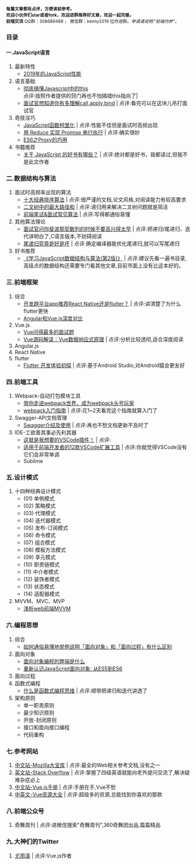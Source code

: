 <small>**每篇文章都有点评，方便读前参考。**
<br/>**欢迎小伙伴们star或者fork，欢迎进群推荐好文章，欢迎一起完善。**
<br/>**前端交流** QQ群：308689488 ， 微信群：kenny2019 拉你进群。*申请请说明:“前端内参”。*</small>

### 目录 
#### 一.JavaScript语言
1. 最新特性
    * [2019年的JavaScript性能](https://juejin.im/post/5d1f27285188252f275fdbb6)
1. 语言基础
    * [彻底搞懂Javascript中的this](https://www.cnblogs.com/kaima/p/javascript_this.html)<br/>点评:按照作者提供的窍门再也不怕搞错this指向了|
    * [面试官想知道你有多理解call,apply,bind](https://mp.weixin.qq.com/s/DlUJq0JJzHjnPwCI_SAI5Q) | 点评:看完可以在这块儿吊打面试官
1. 奇技淫巧
    * [JavaScript函数柯里化](https://zhuanlan.zhihu.com/p/31271179) | 点评:性能不佳但是面试时高频出现
    * [用 Reduce 实现 Promise 串行执行](https://zhuanlan.zhihu.com/p/47896370) | 点评:确实很妙
    * [ES6之Proxy的巧用](https://zhuanlan.zhihu.com/p/75407419)
1. 书籍推荐
    * [关于 JavaScript 的好书有哪些？](https://www.zhihu.com/question/19562698/answer/89480175) | 点评:绝对都是好书，我都读过,但我不是此文作者

### 二.数据结构与算法
1. 面试时高频率出现的算法
    * [十大经典排序算法](https://www.runoob.com/w3cnote/ten-sorting-algorithm.html) | 点评:很严谨的文档,论文风格,对阅读能力有较高要求
    * [二叉树中的最大路径和](https://zhuanlan.zhihu.com/p/77213607) | 点评:递归用来解决二叉树问题就是简洁
    * [前端笔试&面试常见算法](https://juejin.im/post/5b72f0caf265da282809f3b5#heading-17) | 点评:写得都通俗易懂
1. 其他算法理论
    * [面试官问你斐波那契数列的时候不要高兴得太早](https://zhuanlan.zhihu.com/p/54378423) | 点评:把递归/尾递归、迭代讲明白了,C语言版本,不妨碍阅读
    * [尾递归究竟是好是坏](https://www.zhihu.com/question/49368021/answer/115631284) | 点评:确定编译器能优化尾递归,就可以写尾递归
1. 好书推荐
    * [《学习JavaScript数据结构与算法(第2版)》](https://book.douban.com/subject/27129352/) | 点评:建议先看一遍书目录,高级点的数据结构还需要专门看其他文章,目前市面上没有比这本好的。

### 三.前端框架
1. 综合
    * [开发跨平台app推荐React Native还是flutter？](https://www.zhihu.com/question/307298908/answer/569471390) | 点评:讲清楚了为什么flutter更快
    * [Angular和Vue.js深度对比](https://www.cnblogs.com/scode2/p/8820613.html)
1. Vue.js
    * [Vue问得最多的面试题](https://zhuanlan.zhihu.com/p/53703176)
    * [Vue源码解读：Vue数据响应式原理](https://www.jianshu.com/p/1032ecd62b3a) | 点评:分析比较透彻,适合深度阅读
1. Angular.js
1. React Native
1. flutter
    * [Flutter 开发体验初探](https://zhuanlan.zhihu.com/p/78344178) | 点评:基于Android Studio,对Android猿会更友好

### 四.前端工具
1. Webpack-自动打包模块工具
    * [带你走进webpack世界，成为webpack头号玩家](https://juejin.im/post/5ac9dc9af265da23884d5543)
    * [webpack入门指南](https://webpack.docschina.org/guides/) | 点评:花1~2天看完这个指南就算入门了
1. Swagger-API文档管理
    * [Swagger介绍及使用](https://www.jianshu.com/p/349e130e40d5) | 点评:再也不愁文档更新不及时了
1. IDE-工欲善其事必先利其器
    * [这就是我想要的VSCode插件！](https://zhuanlan.zhihu.com/p/36020180) | 点评:
    * [适用于前端开发者的12款VSCode扩展工具](https://zhuanlan.zhihu.com/p/37090453) | 点评:你就觉得VSCode没有它们会非常单调
    * Sublime

### 五.设计模式
1. 十四种经典设计模式
    * (01) 单例模式
    * (02) 策略模式
    * (03) 代理模式
    * (04) 迭代器模式
    * (05) 发布-订阅模式
    * (06) 命令模式
    * (07) 组合模式
    * (08) 模板方法模式
    * (09) 享元模式
    * (10) 职责链模式
    * (11) 中介者模式
    * (12) 装饰者模式
    * (13) 状态模式
    * (14) 适配器模式
1. MVVM、MVC、MVP
    * [浅析web前端MVVM](https://zhuanlan.zhihu.com/p/54355504)

### 六.编程思想
1. 综合
    * [如何通俗易懂地举例说明「面向对象」和「面向过程」有什么区别](https://www.zhihu.com/question/27468564/answer/103253765)
1. 面向对象
    * [面向对象编程的弊端是什么](https://www.zhihu.com/question/20275578/answer/26577791)
    * [重新认识JavaScript面向对象: 从ES5到ES6](https://zhuanlan.zhihu.com/p/33658346)
1. 面向过程
1. 函数式编程
    * [什么是函数式编程思维](https://www.zhihu.com/question/28292740/answer/40336090) | 点评:顺带把递归和迭代讲透了
1. 架构原则
    * 单一职责原则
    * 最少知识原则
    * 开放-封闭原则
    * 接口和面向接口编程
    * 代码重构

### 七.参考网站
1. [中文站-Mozilla大宝库](https://developer.mozilla.org/zh-CN/docs/Web) | 点评:最全的Web相关参考文档,没有之一
1. [英文站-Stack Overflow](https://stackoverflow.com/) | 点评:掌握了四级英语就能向老外提问交流了,解决疑难杂症必上
1. [中文站-Vue.js手册](https://www.w3cschool.cn/aekdgs/) | 点评:手册在手,Vue不愁
1. [中英文-Vue资源大全](https://github.com/vuejs/awesome-vue) | 点评:超级多的资源,总能找到你喜欢的那款

### 八.前端公众号
1. 奇舞周刊 | 点评:进微信搜索"奇舞周刊",360奇舞团出品,篇篇精品

### 九.大神们的Twitter
1. [尤雨溪](https://twitter.com/youyuxi) | 点评:Vue.js作者
